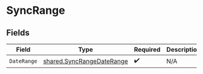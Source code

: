 # SyncRange


## Fields

| Field                                                                         | Type                                                                          | Required                                                                      | Description                                                                   |
| ----------------------------------------------------------------------------- | ----------------------------------------------------------------------------- | ----------------------------------------------------------------------------- | ----------------------------------------------------------------------------- |
| `DateRange`                                                                   | [shared.SyncRangeDateRange](../../../pkg/models/shared/syncrangedaterange.md) | :heavy_check_mark:                                                            | N/A                                                                           |